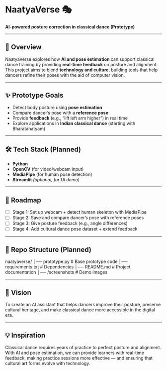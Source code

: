 # NaatyaVerse 🎭  
**AI-powered posture correction in classical dance (Prototype)**  

---

## 📌 Overview  
NaatyaVerse explores how **AI and pose estimation** can support classical dance training by providing **real-time feedback** on posture and alignment.  
This project aims to blend **technology and culture**, building tools that help dancers refine their poses with the aid of computer vision.  

---

## ✨ Prototype Goals  
- Detect body posture using **pose estimation**  
- Compare dancer’s pose with a **reference pose**  
- Provide **feedback** (e.g., “lift left arm higher”) in real time  
- Explore applications in **Indian classical dance** (starting with Bharatanatyam)  

---

## 🛠️ Tech Stack (Planned)  
- **Python**  
- **OpenCV** (for video/webcam input)  
- **MediaPipe** (for human pose detection)  
- **Streamlit** *(optional, for UI demo)*  

---

## 🚀 Roadmap  
- [ ] Stage 1: Set up webcam + detect human skeleton with MediaPipe  
- [ ] Stage 2: Save and compare dancer’s pose with reference poses  
- [ ] Stage 3: Give posture feedback (e.g., angle differences)  
- [ ] Stage 4: Add cultural dance pose dataset + extend feedback  

---

## 📂 Repo Structure (Planned)  
naatyaverse/
│── prototype.py # Base prototype code
│── requirements.txt # Dependencies
│── README.md # Project documentation
│── /screenshots # Demo images


---

## 🎯 Vision  
To create an AI assistant that helps dancers improve their posture, preserve cultural heritage, and make classical dance more accessible in the digital era.  

---

## 💡 Inspiration  
Classical dance requires years of practice to perfect posture and alignment. With AI and pose estimation, we can provide learners with real-time feedback, making practice sessions more effective — and ensuring that cultural art forms evolve with technology.


